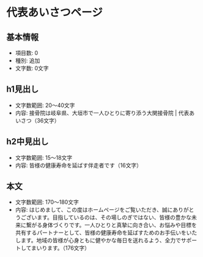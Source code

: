 # 代表あいさつページ

## 基本情報
- 項目数: 0
- 種別: 追加
- 文字数: 0文字

## h1見出し
- 文字数範囲: 20～40文字
- 内容: 接骨院は岐阜県、大垣市で一人ひとりに寄り添う大関接骨院 | 代表あいさつ（36文字）

## h2中見出し
- 文字数範囲: 15～18文字
- 内容: 皆様の健康寿命を延ばす伴走者です（16文字）

## 本文
- 文字数範囲: 170～180文字
- 内容: はじめまして、この度はホームページをご覧いただき、誠にありがとうございます。目指しているのは、その場しのぎではない、皆様の豊かな未来に繋がる身体づくりです。一人ひとりと真摯に向き合い、お悩みや目標を共有するパートナーとして、皆様の健康寿命を延ばすためのお手伝いをいたします。地域の皆様が心身ともに健やかな毎日を送れるよう、全力でサポートしてまいります。（176文字）
